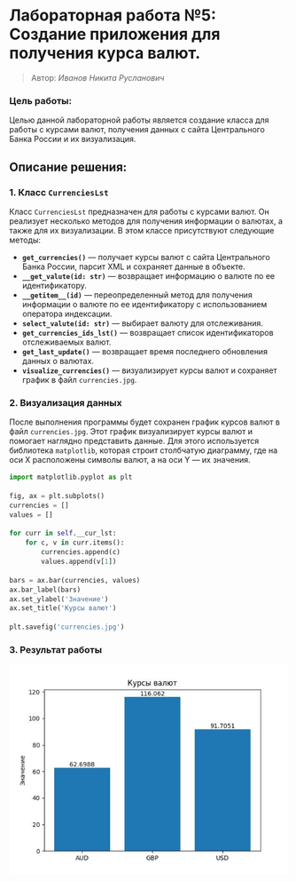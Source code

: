 # Лабораторная работа №5: Создание приложения для получения курса валют.
> Автор: *Иванов Никита Русланович*

### Цель работы:
Целью данной лабораторной работы является создание класса для работы с курсами валют, получения данных с сайта Центрального Банка России и их визуализация.

## Описание решения:

### 1. Класс `CurrenciesLst`
Класс `CurrenciesLst` предназначен для работы с курсами валют. Он реализует несколько методов для получения информации о валютах, а также для их визуализации. В этом классе присутствуют следующие методы:

- **`get_currencies()`** — получает курсы валют с сайта Центрального Банка России, парсит XML и сохраняет данные в объекте.
- **`__get_valute(id: str)`** — возвращает информацию о валюте по ее идентификатору.
- **`__getitem__(id)`** — переопределенный метод для получения информации о валюте по ее идентификатору с использованием оператора индексации.
- **`select_valute(id: str)`** — выбирает валюту для отслеживания.
- **`get_currencies_ids_lst()`** — возвращает список идентификаторов отслеживаемых валют.
- **`get_last_update()`** — возвращает время последнего обновления данных о валютах.
- **`visualize_currencies()`** — визуализирует курсы валют и сохраняет график в файл `currencies.jpg`.

### 2. Визуализация данных
После выполнения программы будет сохранен график курсов валют в файл `currencies.jpg`. Этот график визуализирует курсы валют и помогает наглядно представить данные. Для этого используется библиотека `matplotlib`, которая строит столбчатую диаграмму, где на оси X расположены символы валют, а на оси Y — их значения.

```python
import matplotlib.pyplot as plt

fig, ax = plt.subplots()
currencies = []
values = []

for curr in self.__cur_lst:
    for c, v in curr.items():
        currencies.append(c)
        values.append(v[1])

bars = ax.bar(currencies, values)
ax.bar_label(bars)
ax.set_ylabel('Значение') 
ax.set_title('Курсы валют')

plt.savefig('currencies.jpg')
```




### 3. Результат работы
![График курсов валют](currencies.jpg)
